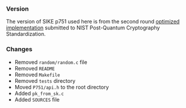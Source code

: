 ### Version

The version of SIKE p751 used here is from the second round [optimized implementation](https://csrc.nist.gov/CSRC/media/Projects/Post-Quantum-Cryptography/documents/round-2/submissions/SIKE-Round2.zip) submitted to NIST Post-Quantum Cryptography Standardization.

### Changes

- Removed `random/random.c` file
- Removed `README`
- Removed `Makefile`
- Removed `tests` directory
- Moved `P751/api.h` to the root directory
- Added `pk_from_sk.c`
- Added `SOURCES` file
